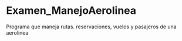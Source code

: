 # Examen_ManejoAerolinea
 Programa que maneja rutas. reservaciones, vuelos y pasajeros de una aerolinea
